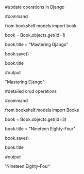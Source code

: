 \#update operations in Django



\#command



from bookshelf.models import book



book = Book.objects.get(id=1)

book.title = "Mastering Django"

book.save()

book.title



\#output



"Mastering Django"



\#detailed crud operations

\#command

from bookshelf.models import Books

book = Book.objects.get(id=3)

book.title = "Nineteen Eighty-Four"

book.save()

book.title



\#output

'Nineteen Eighty-Four'




